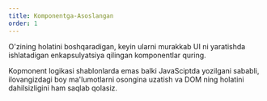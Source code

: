 ```yaml
---
title: Komponentga-Asoslangan
order: 1
---
```


O'zining holatini boshqaradigan, keyin ularni murakkab UI ni yaratishda ishlatadigan enkapsulyatsiya qilingan komponentlar quring.

Kopmonent logikasi shablonlarda emas balki JavaSciptda yozilgani sababli, ilovangizdagi boy ma'lumotlarni osongina uzatish va DOM ning holatini dahilsizligini ham saqlab qolasiz.
